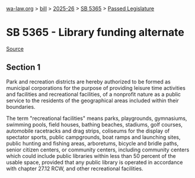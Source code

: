 [wa-law.org](/) > [bill](/bill/) > [2025-26](/bill/2025-26/) > [SB 5365](/bill/2025-26/sb/5365/) > [Passed Legislature](/bill/2025-26/sb/5365/S.PL/)

# SB 5365 - Library funding alternate

[Source](http://lawfilesext.leg.wa.gov/biennium/2025-26/Pdf/Bills/Senate%20Passed%20Legislature/5365-S.PL.pdf)

## Section 1
Park and recreation districts are hereby authorized to be formed as municipal corporations for the purpose of providing leisure time activities and facilities and recreational facilities, of a nonprofit nature as a public service to the residents of the geographical areas included within their boundaries.

The term "recreational facilities" means parks, playgrounds, gymnasiums, swimming pools, field houses, bathing beaches, stadiums, golf courses, automobile racetracks and drag strips, coliseums for the display of spectator sports, public campgrounds, boat ramps and launching sites, public hunting and fishing areas, arboretums, bicycle and bridle paths, senior citizen centers, or community centers, including community centers which could include public libraries within less than 50 percent of the usable space, provided that any public library is operated in accordance with chapter 27.12 RCW, and other recreational facilities.
